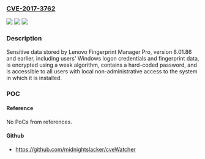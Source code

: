 ### [CVE-2017-3762](https://cve.mitre.org/cgi-bin/cvename.cgi?name=CVE-2017-3762)
![](https://img.shields.io/static/v1?label=Product&message=Lenovo%20Fingerprint%20Manager%20Pro&color=blue)
![](https://img.shields.io/static/v1?label=Version&message=Earlier%20than%208.01.87%20&color=brightgreen)
![](https://img.shields.io/static/v1?label=Vulnerability&message=Privilege%20Escalation&color=brightgreen)

### Description

Sensitive data stored by Lenovo Fingerprint Manager Pro, version 8.01.86 and earlier, including users' Windows logon credentials and fingerprint data, is encrypted using a weak algorithm, contains a hard-coded password, and is accessible to all users with local non-administrative access to the system in which it is installed.

### POC

#### Reference
No PoCs from references.

#### Github
- https://github.com/midnightslacker/cveWatcher

